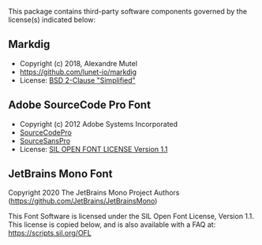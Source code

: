 This package contains third-party software components governed by the license(s) indicated below:

## Markdig

* Copyright (c) 2018, Alexandre Mutel
* https://github.com/lunet-io/markdig
* License: [BSD 2-Clause "Simplified"](https://github.com/lunet-io/markdig/blob/master/license.txt)

## Adobe SourceCode Pro Font

* Copyright (c) 2012 Adobe Systems Incorporated
* [SourceCodePro](https://github.com/adobe-fonts/source-code-pro)
* [SourceSansPro](https://github.com/adobe-fonts/source-sans-pro)
* License: [SIL OPEN FONT LICENSE Version 1.1](https://github.com/adobe-fonts/source-sans-pro/blob/release/LICENSE.md)


## JetBrains Mono Font

Copyright 2020 The JetBrains Mono Project Authors (https://github.com/JetBrains/JetBrainsMono)

This Font Software is licensed under the SIL Open Font License, Version 1.1.
This license is copied below, and is also available with a FAQ at:
https://scripts.sil.org/OFL
